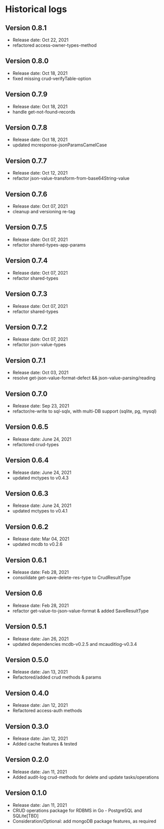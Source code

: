# Historical logs

## Version 0.8.1

- Release date: Oct 22, 2021
- refactored access-owner-types-method


## Version 0.8.0

- Release date: Oct 18, 2021
- fixed missing crud-verifyTable-option

## Version 0.7.9

- Release date: Oct 18, 2021
- handle get-not-found-records

## Version 0.7.8

- Release date: Oct 18, 2021
- updated mcresponse-jsonParamsCamelCase

## Version 0.7.7

- Release date: Oct 12, 2021
- refactor json-value-transform-from-base64String-value

## Version 0.7.6

- Release date: Oct 07, 2021
- cleanup and versioning re-tag

## Version 0.7.5

- Release date: Oct 07, 2021
- refactor shared-types-app-params

## Version 0.7.4

- Release date: Oct 07, 2021
- refactor shared-types

## Version 0.7.3

- Release date: Oct 07, 2021
- refactor shared-types

## Version 0.7.2

- Release date: Oct 07, 2021
- refactor json-value-types


## Version 0.7.1

- Release date: Oct 03, 2021
- resolve get-json-value-format-defect && json-value-parsing/reading


## Version 0.7.0

- Release date: Sep 23, 2021
- refactor/re-write to sql-sqlx, with multi-DB support (sqlite, pg, mysql)

## Version 0.6.5

- Release date: June 24, 2021
- refactored crud-types

## Version 0.6.4

- Release date: June 24, 2021
- updated mctypes to v0.4.3

## Version 0.6.3

- Release date: June 24, 2021
- updated mctypes to v0.4.1

## Version 0.6.2

- Release date: Mar 04, 2021
- updated mcdb to v0.2.6

## Version 0.6.1

- Release date: Feb 28, 2021
- consolidate get-save-delete-res-type to CrudResultType

## Version 0.6

- Release date: Feb 28, 2021
- refactor get-value-to-json-value-format & added SaveResultType

## Version 0.5.1

- Release date: Jan 26, 2021
- updated dependencies mcdb-v0.2.5 and mcauditlog-v0.3.4

## Version 0.5.0

- Release date: Jan 13, 2021
- Refactored/added crud methods & params


## Version 0.4.0

- Release date: Jan 12, 2021
- Refactored access-auth methods

## Version 0.3.0

- Release date: Jan 12, 2021
- Added cache features & tested

## Version 0.2.0

- Release date: Jan 11, 2021
- Added audit-log crud-methods for delete and update tasks/operations

## Version 0.1.0

- Release date: Jan 11, 2021
- CRUD operations package for RDBMS in Go - PostgreSQL and SQLite[TBD]
- Consideration/Optional: add mongoDB package features, as required
